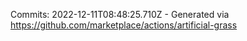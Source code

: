 Commits: 2022-12-11T08:48:25.710Z - Generated via https://github.com/marketplace/actions/artificial-grass
<br>
